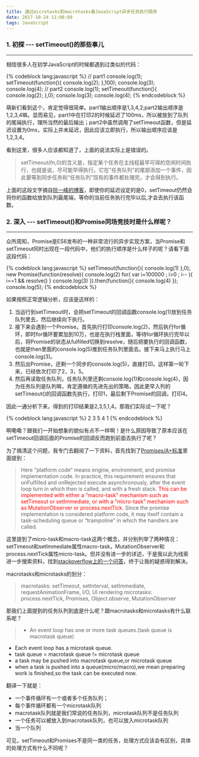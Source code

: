 ```yaml
---
title: 通过microtasks和macrotasks看JavaScript异步任务执行顺序
date: 2017-10-24 11:08:09
tags: JavaScript
---
```

### 1. 初探 --- setTimeout()的那些事儿

***

相信很多人在初学JavaScript的时候都遇到过类似的代码：


{% codeblock lang:javascript %}
    // part1
    console.log(1);
    setTimeout(function(){
        console.log(2);
    },100);
    console.log(3);
    console.log(4);
    // part2
    console.log(1);
    setTimeout(function(){
        console.log(2);
    },0);
    console.log(3);
    console.log(4);
{% endcodeblock %}

萌新们看到这个，肯定觉得很简单。part1输出顺序是1,3,4,2;part2输出顺序是1,2,3,4嘛。显而易见，part1中在打印2的时候延迟了100ms，所以被放到了队列的尾端执行，理所当然的最后输出；part2中虽然调用了setTimeout函数，但是延迟设置为0ms，实际上并未延迟，因此应该立即执行，所以输出顺序应该是1,2,3,4。

看到这里，很多人应该都知道了，上面的说法实际上是错误的。

> setTimeout(fn,0)的含义是，指定某个任务在主线程最早可得的空闲时间执行，也就是说，尽可能早得执行。它在"任务队列"的尾部添加一个事件，因此要等到同步任务和"任务队列"现有的事件都处理完，才会得到执行。

上面的这段文字摘自[阮一峰的博客](http://www.ruanyifeng.com/blog/2014/10/event-loop.html)，即使你的延迟设定的是0，setTimeout仍然会将你的函数给放到队列最尾端，等你的当前任务执行完毕以后,才会去执行该函数。

### 2. 深入 --- setTimeout()和Promise同场竞技时是什么样呢？

***

众所周知，Promise是ES6发布的一种非常流行的异步实现方案，当Promise和setTimeout同时出现在一段代码中，他们的执行顺序是什么样子的呢？请看下面这段代码：

{% codeblock lang:javascript %}
    setTimeout(function(){
        console.log(1)
    },0);
    new Promise(function(resolve){
        console.log(2)
        for( var i=100000 ; i>0 ; i-- ){
            i==1 && resolve()
        }
        console.log(3)
    }).then(function(){
        console.log(4)
    });
    console.log(5);
{% endcodeblock %}

如果按照正常逻辑分析，应该是这样的：
1. 当运行到setTimeout时，会把setTimeout的回调函数console.log(1)放到任务队列里去，然后继续向下执行。
2. 接下来会遇到一个Promise。首先执行打印console.log(2)，然后执行for循环，即时for循环要累加到10万，也是在执行栈里面，等待for循环执行完毕以后，将Promise的状态从fulfilled切换到resolve，随后把要执行的回调函数，也就是then里面的console.log(5)推到任务队列里面去。接下来马上执行马上console.log(3)。
3. 然后出Promise，还剩一个同步的console.log(5)，直接打印。这样第一轮下来，已经依次打印了2，3，5。
4. 然后再读取任务队列，任务队列里还剩console.log(1)和console.log(4)，因为任务队列是队列嘛，肯定遵循的先进先出的策略，因此更早入列的setTimeout()的回调函数先执行，打印1，最后剩下Promise的回调，打印4。

因此一通分析下来，得到的打印结果是2,3,5,1,4。那我们实际试一下呢？

{% codeblock lang:javascript %}
    2
    3
    5
    4
    1
{% endcodeblock %}

啊嘞嘞？跟我们一开始想象的貌似有点不一样啊！是什么原因导致了原本应该在setTimeout回调后面的Promise的回调反而跑到前面去执行了呢？

为了搞清这个问题，我专门去翻阅了一下资料，首先找到了[Promises/A+标准](https://promisesaplus.com/#point-67)里面提到：

>   Here “platform code” means engine, environment, and promise implementation code. In practice, this requirement ensures that onFulfilled and onRejected execute asynchronously, after the event loop turn in which then is called, and with a fresh stack. <span style="color:red">This can be implemented with either a “macro-task” mechanism such as setTimeout or setImmediate, or with a “micro-task” mechanism such as MutationObserver or process.nextTick. </span>Since the promise implementation is considered platform code, it may itself contain a task-scheduling queue or “trampoline” in which the handlers are called.

这里提到了micro-task和macro-task这两个概念，并分别列举了两种情况：setTimeout和setImmediate属性macro-task，MutationObserver和process.nextTick属性micro-task。但并没有进一步的详述，于是我以此为线索进一步搜索资料，找到[stackoverflow上的一个问答](https://stackoverflow.com/questions/25915634/difference-between-microtask-and-macrotask-within-an-event-loop-context)，终于让我的疑惑得到解决。

macrotasks和microtasks的划分：

> macrotasks: setTimeout, setInterval, setImmediate, requestAnimationFrame, I/O, UI rendering
  microtasks: process.nextTick, Promises, Object.observe, MutationObserver

那我们上面提到的任务队列到底是什么呢？跟macrotasks和microtasks有什么联系呢？

>   - An event loop has one or more task queues.(task queue is macrotask queue)
  - Each event loop has a microtask queue.
  - task queue = macrotask queue != microtask queue
  - a task may be pushed into macrotask queue,or microtask queue
  - when a task is pushed into a queue(micro/macro),we mean preparing work is finished,so the task can be executed now.

翻译一下就是：
- 一个事件循环有一个或者多个任务队列；
- 每个事件循环都有一个microtask队列
- macrotask队列就是我们常说的任务队列，microtask队列不是任务队列
- 一个任务可以被放入到macrotask队列，也可以放入microtask队列
- 当一个队列

可见，setTimeout和Promises不是同一类的任务，处理方式应该会有区别，具体的处理方式有什么不同呢？

>